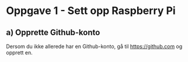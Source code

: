 # Oppgave 1 - Sett opp Raspberry Pi

## a) Opprette Github-konto
Dersom du ikke allerede har en Github-konto, gå til https://github.com og opprett en.
